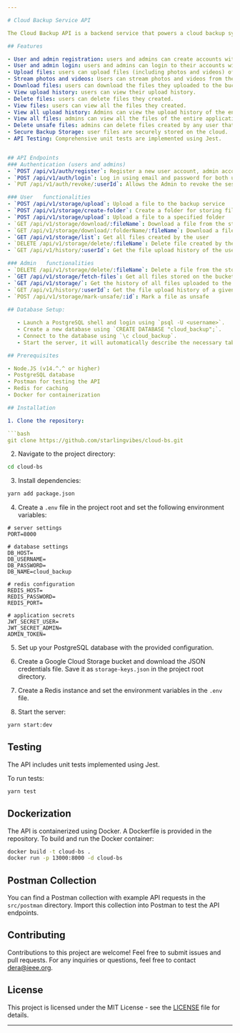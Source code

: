 ```yaml
---

# Cloud Backup Service API

The Cloud Backup API is a backend service that powers a cloud backup system. It allows users to securely create accounts and manage their backups in the cloud. This API is built using Google Cloud, Redis, ExpressJS, NodeJS, PostgreSQL, TypeScript and Jest for testing.

## Features

- User and admin registration: users and admins can create accounts with their full name, email address and password.
- User and admin login: users and admins can login to their accounts with their email address and password.
- Upload files: users can upload files (including photos and videos) of not more than 200MB.
- Stream photos and videos: Users can stream photos and videos from the cloud.
- Download files: users can download the files they uploaded to the bucket.
- View upload history: users can view their upload history.
- Delete files: users can delete files they created.
- View files: users can view all the files they created.
- View all upload history: Admins can view the upload history of the entire application.
- View all files: admins can view all the files of the entire application.
- Delete unsafe files: admins can delete files created by any user that are deemed unsafe.
- Secure Backup Storage: user files are securely stored on the cloud.
- API Testing: Comprehensive unit tests are implemented using Jest.


## API Endpoints
### Authentication (users and admins)
- `POST /api/v1/auth/register`: Register a new user account, admin accounts require a secret token.
- `POST /api/v1/auth/login`: Log in using email and password for both users and admins.
- `PUT /api/v1/auth/revoke/:userId`: Allows the Admin to revoke the session of a user

### User   functionalities
- `POST /api/v1/storage/upload`: Upload a file to the backup service
- `POST /api/v1/storage/create-folder`: Create a folder for storing files in the bucket
- `POST /api/v1/storage/upload`: Upload a file to a specified folder
- `GET /api/v1/storage/download/:fileName`: Download a file from the storage bucket
- `GET /api/v1/storage/download/:folderName/:fileName`: Download a file from a specified folder 
- `GET /api/v1/storage/list`: Get all files created by the user 
- `DELETE /api/v1/storage/delete/:fileName`: Delete file created by the user 
- `GET /api/v1/history/:userId`: Get the file upload history of the user

### Admin   functionalities
- `DELETE /api/v1/storage/delete/:fileName`: Delete a file from the storage bucket
- `GET /api/v1/storage/fetch-files`: Get all files stored on the bucket
- `GET /api/v1/storage/`: Get the history of all files uploaded to the bucket
- `GET /api/v1/history/:userId`: Get the file upload history of a given user
- `POST /api/v1/storage/mark-unsafe/:id`: Mark a file as unsafe
 
## Database Setup:

   - Launch a PostgreSQL shell and login using `psql -U <username>`.
   - Create a new database using `CREATE DATABASE "cloud_backup";`.
   - Connect to the database using `\c cloud_backup`.
   - Start the server, it will automatically describe the necessary tables

## Prerequisites

- Node.JS (v14.^.^ or higher)
- PostgreSQL database
- Postman for testing the API
- Redis for caching
- Docker for containerization

## Installation

1. Clone the repository:

```bash
git clone https://github.com/starlingvibes/cloud-bs.git
```

2. Navigate to the project directory:

```bash
cd cloud-bs
```

3. Install dependencies:

```bash
yarn add package.json
```

4. Create a `.env` file in the project root and set the following environment variables:

```env
# server settings
PORT=8000

# database settings
DB_HOST=
DB_USERNAME=
DB_PASSWORD=
DB_NAME=cloud_backup

# redis configuration
REDIS_HOST=
REDIS_PASSWORD=
REDIS_PORT=

# application secrets
JWT_SECRET_USER=
JWT_SECRET_ADMIN=
ADMIN_TOKEN=
```

5. Set up your PostgreSQL database with the provided configuration.

6. Create a Google Cloud Storage bucket and download the JSON credentials file. Save it as `storage-keys.json` in the project root directory.

7. Create a Redis instance and set the environment variables in the `.env` file.

8. Start the server:

```bash
yarn start:dev
```


## Testing

The API includes unit tests implemented using Jest.

To run tests:

```bash
yarn test
```

## Dockerization 

The API is containerized using Docker. A Dockerfile is provided in the repository. To build and run the Docker container:

```bash
docker build -t cloud-bs .
docker run -p 13000:8000 -d cloud-bs
```

## Postman Collection

You can find a Postman collection with example API requests in the `src/postman` directory. Import this collection into Postman to test the API endpoints.

## Contributing

Contributions to this project are welcome! Feel free to submit issues and pull requests.
For any inquiries or questions, feel free to contact [dera@ieee.org](mailto:dera@ieee.org).

## License

This project is licensed under the MIT License - see the [LICENSE](LICENSE) file for details.

---
```

